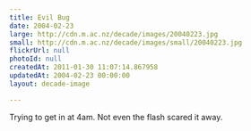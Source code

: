 ```yaml
---
title: Evil Bug
date: 2004-02-23
large: http://cdn.m.ac.nz/decade/images/20040223.jpg
small: http://cdn.m.ac.nz/decade/images/small/20040223.jpg
flickrUrl: null
photoId: null
createdAt: 2011-01-30 11:07:14.867958
updatedAt: 2004-02-23 00:00:00
layout: decade-image

---
```

Trying to get in at 4am. Not even the flash scared it away.
